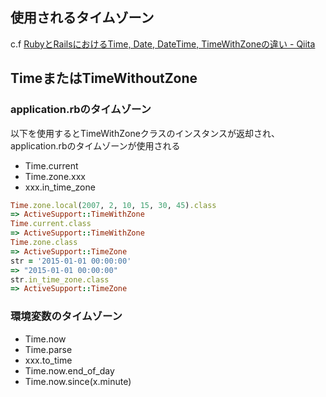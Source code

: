 ## 使用されるタイムゾーン

c.f [RubyとRailsにおけるTime, Date, DateTime, TimeWithZoneの違い - Qiita](https://qiita.com/jnchito/items/cae89ee43c30f5d6fa2c#activesupporttimewithzone%E3%82%AF%E3%83%A9%E3%82%B9)

## TimeまたはTimeWithoutZone

### application.rbのタイムゾーン

以下を使用するとTimeWithZoneクラスのインスタンスが返却され、application.rbのタイムゾーンが使用される
- Time.current
- Time.zone.xxx
- xxx.in_time_zone

```ruby
Time.zone.local(2007, 2, 10, 15, 30, 45).class
=> ActiveSupport::TimeWithZone
Time.current.class
=> ActiveSupport::TimeWithZone
Time.zone.class
=> ActiveSupport::TimeZone
str = '2015-01-01 00:00:00'
=> "2015-01-01 00:00:00"
str.in_time_zone.class
=> ActiveSupport::TimeZone
```

### 環境変数のタイムゾーン

- Time.now
- Time.parse
- xxx.to_time
- Time.now.end_of_day
- Time.now.since(x.minute)
